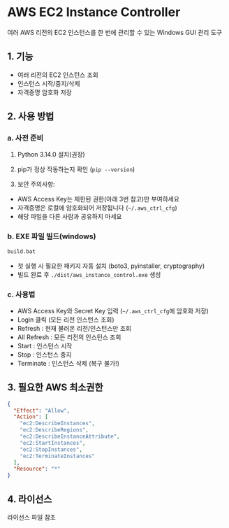 # AWS EC2 Instance Controller
여러 AWS 리전의 EC2 인스턴스를 한 번에 관리할 수 있는 Windows GUI 관리 도구

## 1. 기능
- 여러 리전의 EC2 인스턴스 조회
- 인스턴스 시작/중지/삭제
- 자격증명 암호화 저장

## 2. 사용 방법


### a. 사전 준비
1) Python 3.14.0 설치(권장)
2) pip가 정상 작동하는지 확인 (`pip --version`)

3) 보안 주의사항:
  - AWS Access Key는 제한된 권한(아래 3번 참고)만 부여하세요
  - 자격증명은 로컬에 암호화되어 저장됩니다 (`~/.aws_ctrl_cfg`)
  - 해당 파일을 다른 사람과 공유하지 마세요

### b. EXE 파일 빌드(windows)
```bash
build.bat
```
- 첫 실행 시 필요한 패키지 자동 설치 (boto3, pyinstaller, cryptography)
- 빌드 완료 후 `./dist/aws_instance_control.exe` 생성

### c. 사용법

- AWS Access Key와 Secret Key 입력 (`~/.aws_ctrl_cfg`에 암호화 저장)
- Login 클릭 (모든 리전 인스턴스 조회)
- Refresh : 현재 불러온 리전/인스턴스만 조회
- All Refresh : 모든 리전의 인스턴스 조회
- Start : 인스턴스 시작
- Stop : 인스턴스 중지
- Terminate : 인스턴스 삭제 (복구 불가!)

## 3. 필요한 AWS 최소권한

```json
{
  "Effect": "Allow",
  "Action": [
    "ec2:DescribeInstances",
    "ec2:DescribeRegions",
    "ec2:DescribeInstanceAttribute",
    "ec2:StartInstances",
    "ec2:StopInstances",
    "ec2:TerminateInstances"
  ],
  "Resource": "*"
}
```

## 4. 라이선스
라이선스 파일 참조
